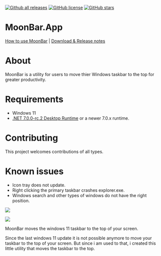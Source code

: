 [![Github all releases](https://img.shields.io/github/downloads/sinlyu/MoonBar.App/total.svg)](https://github.com/sinlyu/MoonBar.App/releases/)
[![GitHub license](https://img.shields.io/github/license/sinlyu/MoonBar.App.svg)](https://github.com/sinlyu/MoonBar.App/blob/main/LICENSE)
[![GitHub stars](https://img.shields.io/github/stars/sinlyu/MoonBar.App.svg?style=social&label=Star&maxAge=2592000)](https://GitHub.com/sinlyu/MoonBar.App/stargazers/)

# MoonBar.App

[How to use MoonBar](https://www.google.com) | [Download & Release notes](https://www.google.com)


# About
MoonBar is a utility for users to move thier Windows taskbar to the top for greater productivity. 


# Requirements
* Windows 11
* [.NET 7.0.0-rc.2 Desktop Runtime](https://dotnet.microsoft.com/en-us/download/dotnet/7.0#runtime-7.0.0-rc.2) or a newer 7.0.x runtime.


# Contributing
This project welcomes contributions of all types.

# Known issues
* Icon tray does not update.
* Right clicking the primary taskbar crashes explorer.exe.
* Windows search and other types of windows do not have the right position.


[![](https://img.shields.io/badge/MoonBar.ExplorerPatch_Repo-blue?style=for-the-badge)](https://github.com/sinlyu/MoonBar.ExplorerPatch)

[![](https://img.shields.io/badge/MoonBar_Is_Not_Working_Super_Well_Right_Now-red?style=for-the-badge)](#)

MoonBar moves the windows 11 taskbar to the top of your screen.

Since the last windows 11 update it is not possible anymore to move your taskbar to the top of your screen.
But since i am used to that, i created this little utility that moves the taskbar to the top.
